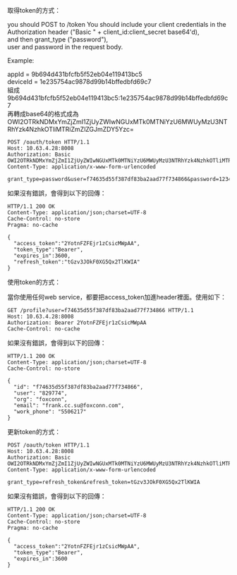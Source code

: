 取得token的方式：

you should POST to /token
You should include your client credentials in the Authorization header ("Basic " + client_id:client_secret base64'd),  
and then grant_type ("password"),  
user and password in the request body.  

Example:

appId = 9b694d431bfcfb5f52eb04e119413bc5  
deviceId = 1e235754ac9878d99b14bffedbfd69c7  
組成  
9b694d431bfcfb5f52eb04e119413bc5:1e235754ac9878d99b14bffedbfd69c7  
再轉成base64的格式成為  
OWI2OTRkNDMxYmZjZmI1ZjUyZWIwNGUxMTk0MTNiYzU6MWUyMzU3NTRhYzk4NzhkOTliMTRiZmZlZGJmZDY5Yzc=  

```
POST /oauth/token HTTP/1.1
Host: 10.63.4.28:8008
Authorization: Basic OWI2OTRkNDMxYmZjZmI1ZjUyZWIwNGUxMTk0MTNiYzU6MWUyMzU3NTRhYzk4NzhkOTliMTRiZmZlZGJmZDY5Yzc=
Content-Type: application/x-www-form-urlencoded

grant_type=password&user=f74635d55f387df83ba2aad77f734866&password=12345678

```


如果沒有錯誤，會得到以下的回傳：

```
HTTP/1.1 200 OK
Content-Type: application/json;charset=UTF-8
Cache-Control: no-store
Pragma: no-cache

{
  "access_token":"2YotnFZFEjr1zCsicMWpAA",
  "token_type":"Bearer",
  "expires_in":3600,
  "refresh_token":"tGzv3JOkF0XG5Qx2TlKWIA"
}

```


使用token的方式：

當你使用任何web service，都要把access_token加進header裡面。使用如下：

```
GET /profile?user=f74635d55f387df83ba2aad77f734866 HTTP/1.1
Host: 10.63.4.28:8008
Authorization: Bearer 2YotnFZFEjr1zCsicMWpAA
Cache-Control: no-cache

```


如果沒有錯誤，會得到以下的回傳：

```
HTTP/1.1 200 OK
Content-Type: application/json;charset=UTF-8
Cache-Control: no-store

{
  "id": "f74635d55f387df83ba2aad77f734866",
  "user": "829774",
  "org": "foxconn",
  "email": "frank.cc.su@foxconn.com",
  "work_phone": "5506217"
}

```


更新token的方式：

```
POST /oauth/token HTTP/1.1
Host: 10.63.4.28:8008
Authorization: Basic OWI2OTRkNDMxYmZjZmI1ZjUyZWIwNGUxMTk0MTNiYzU6MWUyMzU3NTRhYzk4NzhkOTliMTRiZmZlZGJmZDY5Yzc=
Content-Type: application/x-www-form-urlencoded

grant_type=refresh_token&refresh_token=tGzv3JOkF0XG5Qx2TlKWIA

```


如果沒有錯誤，會得到以下的回傳：

```
HTTP/1.1 200 OK
Content-Type: application/json;charset=UTF-8
Cache-Control: no-store
Pragma: no-cache

{
  "access_token":"2YotnFZFEjr1zCsicMWpAA",
  "token_type":"Bearer",
  "expires_in":3600
}

```